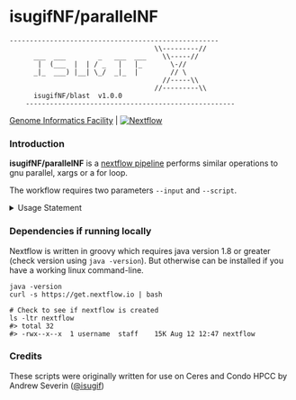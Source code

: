 # isugifNF/parallelNF

```
----------------------------------------------------
                                    \\---------//       
      ___  ___        _   ___  ___    \\-----//        
       |  (___  |  | / _   |   |_       \-//         
      _|_  ___) |__| \_/  _|_  |        // \        
                                      //-----\\       
                                    //---------\\       
      isugifNF/blast  v1.0.0       
    ----------------------------------------------------
```

[Genome Informatics Facility](https://gif.biotech.iastate.edu/) | [![Nextflow](https://img.shields.io/badge/nextflow-%E2%89%A519.10.0-brightgreen.svg)](https://www.nextflow.io/)

### Introduction

**isugifNF/parallelNF** is a [nextflow pipeline](https://www.nextflow.io/) performs similar operations to gnu parallel, xargs or a for loop.

The workflow requires two parameters `--input` and `--script`.

<details><summary>Usage Statement</summary>

```
Usage:
The typical command for running the pipeline is as follows:
nextflow run isugifNF/parallelNF --input 'command to list input files' --script 'command to run on each input file'

Mandatory arguments:

--input                       Command to list input files
--script                      Command to run on each input file

Optional arguments:
--outdir                      Output directory to place final BLAST output
--outFile                     regular expression pattern for your outfiles
--threads                      Number of CPUs to use during blast job [16]
--help                         This usage statement.
```

</details>

### Dependencies if running locally

Nextflow is written in groovy which requires java version 1.8 or greater (check version using `java -version`). But otherwise can be installed if you have a working linux command-line.

```
java -version
curl -s https://get.nextflow.io | bash

# Check to see if nextflow is created
ls -ltr nextflow
#> total 32
#> -rwx--x--x  1 username  staff    15K Aug 12 12:47 nextflow
```


### Credits

These scripts were originally written for use on Ceres and Condo HPCC by Andrew Severin ([@isugif](https://github.com/isugif))
